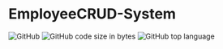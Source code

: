 # EmployeeCRUD-System

![GitHub](https://img.shields.io/github/license/codingtyp/EmployeeCRUD-System?style=flat-square)
![GitHub code size in bytes](https://img.shields.io/github/languages/code-size/codingtyp/EmployeeCRUD-System?label=Code%20Size&style=flat-square)
![GitHub top language](https://img.shields.io/github/languages/top/codingtyp/EmployeeCRUD-System?label=Python&style=flat-square)
